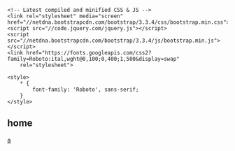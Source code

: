 <!DOCTYPE html>
<html lang="en">

<head>
    <meta charset="UTF-8">
    <meta name="viewport" content="width=device-width, initial-scale=1.0">
    <title>Document</title>

    <!-- Latest compiled and minified CSS & JS -->
    <link rel="stylesheet" media="screen" href="//netdna.bootstrapcdn.com/bootstrap/3.3.4/css/bootstrap.min.css">
    <script src="//code.jquery.com/jquery.js"></script>
    <script src="//netdna.bootstrapcdn.com/bootstrap/3.3.4/js/bootstrap.min.js"></script>
    <link href="https://fonts.googleapis.com/css2?family=Roboto:ital,wght@0,100;0,400;1,500&display=swap"
        rel="stylesheet">

    <style>
        * {
            font-family: 'Roboto', sans-serif;
        }
    </style>
</head>


    


<body>

<div class="container">
    <h2>home</h2>
    <a href="../LAB/BLOG/BLOG.html">a</a>
    <a href=""></a>
    <a href=""></a>
    <a href=""></a>
    <a href=""></a>
    <a href=""></a>
</div>
</body>
